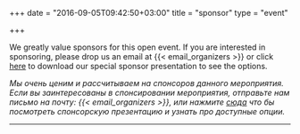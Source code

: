 +++
date = "2016-09-05T09:42:50+03:00"
title = "sponsor"
type = "event"


+++

We greatly value sponsors for this open event.  If you are interested in sponsoring, please drop us an email at {{< email_organizers >}} or click <a href="/events/2017-moscow/Sponsorship-information-DevOpsDays-Moscow-2017.pdf" target="_blank">here</a> to download our special sponsor presentation to see the options.

<em>
Мы очень ценим и рассчитываем на спонсоров данного мероприятия. Если вы заинтересованы в спонсировании мероприятия, отправьте нам письмо на почту: {{< email_organizers >}}, или нажмите <a href="/events/2017-moscow/Как-стать-партнером-международной-конференции-DevOpsDays-Moscow-2017.pdf" target="_blank">сюда</a> что бы посмотреть спонсорскую презентацию и узнать про доступные опции.
</em>

<hr/>
